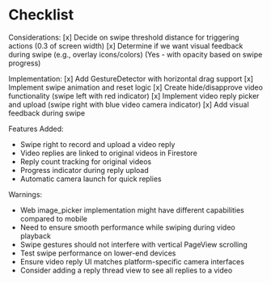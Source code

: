# Checklist

Considerations:
[x] Decide on swipe threshold distance for triggering actions (0.3 of screen width)
[x] Determine if we want visual feedback during swipe (e.g., overlay icons/colors) (Yes - with opacity based on swipe progress)

Implementation:
[x] Add GestureDetector with horizontal drag support
[x] Implement swipe animation and reset logic
[x] Create hide/disapprove video functionality (swipe left with red indicator)
[x] Implement video reply picker and upload (swipe right with blue video camera indicator)
[x] Add visual feedback during swipe

Features Added:
- Swipe right to record and upload a video reply
- Video replies are linked to original videos in Firestore
- Reply count tracking for original videos
- Progress indicator during reply upload
- Automatic camera launch for quick replies

Warnings:
- Web image_picker implementation might have different capabilities compared to mobile
- Need to ensure smooth performance while swiping during video playback
- Swipe gestures should not interfere with vertical PageView scrolling
- Test swipe performance on lower-end devices
- Ensure video reply UI matches platform-specific camera interfaces
- Consider adding a reply thread view to see all replies to a video